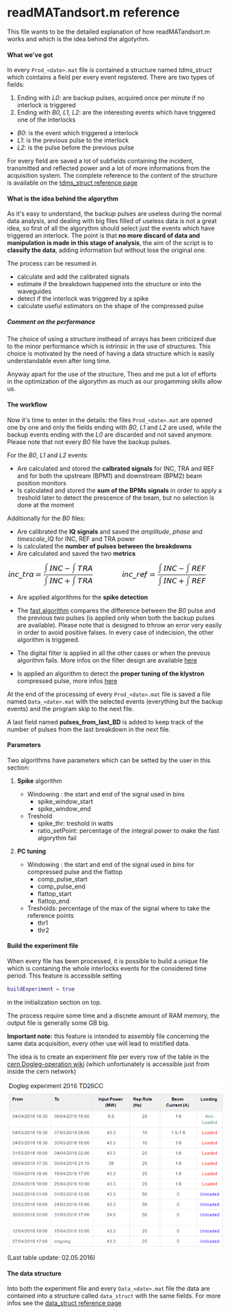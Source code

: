 # readMATandsort.m reference

This file wants to be the detailed explanation of how readMATandsort.m works and which is the idea behind the algotyrhm.

#### What we've got

In every `Prod_<date>.mat` file is contained a structure named *tdms_struct* which cointains a field per every event registered.
There are two types of fields:

1. Ending with *L0*: are backup pulses, acquired once per minute if no interlock is triggered
2. Ending with *B0, L1, L2*: are the interesting events which have triggered one of the interlocks
  * _B0_: is the event which triggered a interlock
  * _L1_: is the previous pulse to the interlock
  * _L2_: is the pulse before the previous pulse

For every field are saved a lot of subfields containing the incident, transmitted and reflected power and a lot of more informations from the acquisition system.
The complete reference to the content of the structure is available on the  [tdms_struct reference page](https://github.com/esenes/Dogleg-analysis/blob/master/manual/tdms_struct%20structure.md)


#### What is the idea behind the algorythm

As it's easy to understand, the backup pulses are useless during the normal data analysis, and dealing with big files filled of useless data is not a great idea, so first of all the algorythm should select just the events which have triggered an interlock.
The point is that **no more discard of data and manipulation is made in this stage of analysis**, the aim of the script is to **classify the data**, adding information but without lose the original one.

The process can be resumed in

* calculate and add the calibrated signals
* estimate if the breakdown happened into the structure or into the waveguides
* detect if the interlock was triggered by a spike
* calculate useful estimators on the shape of the compressed pulse

##### Comment on the performance

The choice of using a structure insthead of arrays has been criticized due to the minor performance which is intrinsic in the use of  structures. This choice is motivated by the need of having a data structure which is easily understandable even after long time.

Anyway apart for the use of the structure, Theo and me put a lot of efforts in the optimization of the algorythm as much as our progamming skills allow us.

#### The workflow

Now it's time to enter in the details: the files `Prod_<date>.mat` are opened one by one and only the fields ending with _B0_, _L1_ and _L2_ are used, while the backup events ending with the _L0_ are discarded and not saved anymore. Please note that not every  _B0_ file have the backup pulses.

For the _B0_, _L1_ and _L2_ events:
* Are calculated and stored the **calbrated signals** for INC, TRA and REF and for both the upstream (BPM1) and downstream (BPM2) beam position monitors
* Is calculated and stored the **sum of the BPMs signals** in order to apply a treshold later to detect the prescence of the beam, but no selection is done at the moment

Additionally for the _B0_ files:
* Are calibrated the **IQ signals** and saved the _amplitude_, _phase_ and _timescale_IQ_ for INC, REF and TRA power
* Is calculated the **number of pulses between the breakdowns**
* Are calculated and saved the two **metrics**

![metrics](https://github.com/esenes/Dogleg-analysis/blob/master/manual/images/metrics.jpg) 
 
* Are applied algorithms for the **spike detection**
 * The [fast algorithm](https://github.com/esenes/Dogleg-analysis/blob/master/manual/fastSpike.md) compares the difference between the _B0_ pulse and the previous two pulses (is applied only when both the backup pulses are available). Please note that is designed to trhrow an error very easily in order to avoid positive falses. In every case of indecision, the other algorithm is triggered.
 * The digital filter is applied in all the other cases or when the prevous algorithm fails. More infos on the filter design are available [here](https://github.com/esenes/Dogleg-analysis/blob/master/manual/freqSpike.md)

* Is applied an algorithm to detect the **proper tuning of the klystron** compressed pulse, more infos [here](https://github.com/esenes/Dogleg-analysis/blob/master/manual/tuningCheck.md)

At the end of the processing of every `Prod_<date>.mat` file is saved a file named `Data_<date>.mat` with the selected events (everything but the backup events) and the program skip to the next file.

A last field named **pulses_from_last_BD** is added to keep track of the number of pulses from the last breakdown in the next file.

#### Parameters
Two algorithms have parameters which can be setted by the user in this section:

1. **Spike** algorithm
	* Windowing : the start and end of the signal used in bins
		* spike_window_start
		* spike_window_end 
	* Treshold
		* spike_thr: treshold in watts
		* ratio_setPoint: percentage of the integral power to make the fast algorythm fail

2. **PC tuning**
	* Windowing : the start and end of the signal used in bins for compressed pulse and the flattop
		* comp_pulse_start
		* comp_pulse_end
		* flattop_start
		* flattop_end
	* Tresholds: percentage of the max of the signal where to take the reference points
		* thr1
		* thr2


#### Build the experiment file
When every file has been processed, it is possible to build a unique file which is contaning the whole interlocks events for the considered time period. This feature is accessible setting
```matlab
buildExperiment = true
```
in the initialization section on top. 

The process require some time and a discrete amount of RAM memory, the output file is generally some GB big.

**Important note:** this feature is intended to assembly file concerning the same data acquisition, every other use will lead to mistified data.

The idea is to create an experiment file per every row of the table in the [cern Dogleg-operation wiki](https://wikis.cern.ch/display/CTF3OP/TD26+Structure+runnings) (which unfortunately is accessible just from inside the cern network) 

![table](https://github.com/esenes/Dogleg-analysis/blob/master/manual/images/Screenshot%202016-05-02%2016.30.07.png)

(Last table update: 02.05.2016)

#### The data structure
Into both the experiment file and every `Data_<date>.mat` file the data are contained into a structure called `data_struct` with the same fields. For more infos see the [data_struct reference page](https://github.com/esenes/Dogleg-analysis/blob/master/manual/data_struct%20structure.md)
